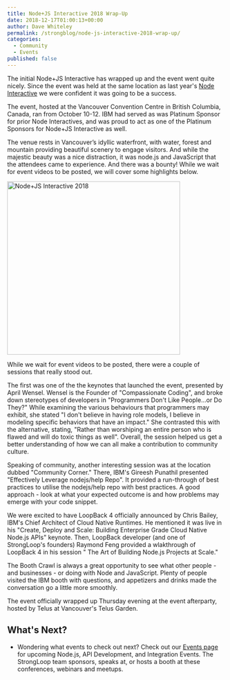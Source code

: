 ```yaml
---
title: Node+JS Interactive 2018 Wrap-Up
date: 2018-12-17T01:00:13+00:00
author: Dave Whiteley
permalink: /strongblog/node-js-interactive-2018-wrap-up/
categories:
  - Community
  - Events
published: false
---
```


The initial Node+JS Interactive has wrapped up and the event went quite nicely. Since the event was held at the same location as last year's [Node Interactive](https://strongloop.com/strongblog/node-interactive-2017-wrap-up/) we were confident it was going to be a success. 

The event, hosted at the Vancouver Convention Centre in British Columbia, Canada, ran from October 10-12. IBM had served as was Platinum Sponsor for prior Node Interactives, and was proud to act as one of the Platinum Sponsors for Node+JS Interactive as well.

The venue rests in Vancouver’s idyllic waterfront, with water, forest and mountain providing beautiful scenery to engage visitors. And while the majestic beauty was a nice distraction, it was node.js and JavaScript that the attendees came to experience. And there was a bounty! While we wait for event videos to be posted, we will cover some highlights below. 

<!--more-->
<img src="https://strongloop.com/blog-assets/2018/09/node+js-interactive.png" alt="Node+JS Interactive 2018" style="width: 400px"/>

While we wait for event videos to be posted, there were a couple of sessions that really stood out. 

The first was one of the the keynotes that launched the event, presented by April Wensel. Wensel is the Founder of  "Compassionate Coding", and broke down stereotypes of developers in "Programmers Don't Like People...or Do They?" While examining the various behaviours that programmers may exhibit, she stated "I don't believe in having role models, I believe in modeling specific behaviors that have an impact." She contrasted this with the alternative, stating, "Rather than worshiping an entire person who is flawed and will do toxic things as well". Overall, the session helped us get a better understanding of how we can all make a contribution to community culture.

Speaking of community, another interesting session was at the location dubbed "Community Corner." There, IBM's Gireesh Punathil presented "Effectively Leverage nodejs/help Repo". It provided a run-through of best practices to utilise the nodejs/help repo with best practices. A good approach - look at what your expected outcome is and how problems may emerge with your code snippet.

We were excited to have LoopBack 4 officially announced by Chris Bailey, IBM's Chief Architect of Cloud Native Runtimes. He mentioned it was live in his "Create, Deploy and Scale: Building Enterprise Grade Cloud Native Node.js APIs" keynote. Then, LoopBack developer (and one of StrongLoop's founders) Raymond Feng provided a wlakthrough of LoopBack 4 in his session "
The Art of Building Node.js Projects at Scale." 

The Booth Crawl is always a great opportunity to see what other people - and businesses - or doing with Node and JavaScript. Plenty of people visited the IBM booth with questions, and appetizers and drinks made the conversation go a little more smoothly.

The event officially wrapped up Thursday evening at the event afterparty, hosted by Telus at Vancouver's Telus Garden. 

## What's Next?

- Wondering what events to check out next? Check out our [Events page](https://strongloop.com/events/) for upcoming Node.js, API Development, and Integration Events. The StrongLoop team sponsors, speaks at, or hosts a booth at these conferences, webinars and meetups. 
